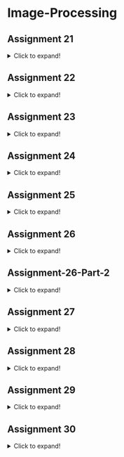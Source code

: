 # Image-Processing
## Assignment 21
<details>
  <summary>Click to expand!</summary>
  
  ### Start of Image Processing with OpenCv
  My first experience with OpenCV\
  For each file information, Open the file
</details>

## Assignment 22
<details>
  <summary>Click to expand!</summary>
  
  ### 1- Secret message
  Discover the image secret message a and b
  #### Output
  ![result](https://user-images.githubusercontent.com/88179607/140609618-400c3db8-cd2e-4b49-9036-4c708cc826b0.jpg)
  ### 2- Black hole without noise
  Delete noises from black hole photo
  #### Output
  ![result](https://user-images.githubusercontent.com/88179607/140609713-cbbe5ebf-b642-4832-901b-665dbed82de6.jpg)
  ### 3- Difference between boards
  Difference between main board and test board
  #### Output
  ![result](https://user-images.githubusercontent.com/88179607/140609788-0a5f0cf0-45bf-4aa6-aa41-43a7694e7686.jpg)
  ![better result](https://user-images.githubusercontent.com/88179607/140609791-999b7fc4-d94e-44ab-963a-6e27b12d1ec9.jpg)
  ### 4- Highway
  Clear the cars from highway
  #### Output
  ![result](https://user-images.githubusercontent.com/88179607/140609816-f31890a2-f0a3-4bbc-a528-a2d920048bc5.jpg)
  ### 5- Two face integration
  Two face integration
  #### Output
  ![result](https://user-images.githubusercontent.com/88179607/140609844-2f623651-af12-4339-b010-58156aa1c0b0.jpg)
  ### 6- Photo to Painting
  Convert photo to Painting
  #### Input
  ![Mona_Lisa](https://user-images.githubusercontent.com/88179607/140609898-4bdc73f9-f720-4f7e-8baf-a4b9ca31a001.jpg)
  #### Output
  ![result](https://user-images.githubusercontent.com/88179607/140609904-7ab5d350-6fe4-4a28-802c-21b7960d7151.jpg)
  ### 7- Add noise to photo
  Add noise to a photo
  #### Input
  ![chess pieces](https://user-images.githubusercontent.com/88179607/140609933-8ab08000-e22c-47a6-b160-e3c89682504e.jpg)
  #### Output
  ![result](https://user-images.githubusercontent.com/88179607/140609938-9cef5fd3-66d1-4f45-9842-6e90ae4c722d.jpg)
</details>

## Assignment 23
<details>
  <summary>Click to expand!</summary>
  
  ### Image processing using OpenCv
  Write a program that opens the webcam, and the user selects one of the following on the video:\
  ✅ If the user presses the 1 key: Place a non-square sticker on the face\
  ✅ If the user presses the 2 key: Place the sticker on the eyes and lips\
  ✅ If the user presses the 3 key: Checkmate the face\
  ✅ If the user presses the 4 key: a pleasant fantasy effect\
  ✅ if the user presses esc key, exit the program
  #### Screen Shots
  ![Screenshot (26)](https://user-images.githubusercontent.com/88179607/141647606-c8c72bea-9459-41a8-9f60-d31b064fc7fb.png)
  ![Screenshot (42)](https://user-images.githubusercontent.com/88179607/141647938-bb550280-b690-4d77-94c9-d36ef3fbd42d.png)
  ![Screenshot (27)](https://user-images.githubusercontent.com/88179607/141647611-0ab1d87b-16dd-4ca2-a27d-6410d016e3f1.png)
  ![Screenshot (30)](https://user-images.githubusercontent.com/88179607/141647615-d1ce8e4f-9ca4-4868-ae87-e0b03b9770fd.png)
</details>

## Assignment 24
<details>
  <summary>Click to expand!</summary>
  
  ### video writer
  Save and record webcam camera
  ### zoom effect
  Applies zoom effect to eyes and lips and also save the webcam video
  #### Screen Shots
  ![Screenshot (88)](https://user-images.githubusercontent.com/88179607/143255832-256e80c3-dc70-4133-83d9-232df89a12d7.png)
</details>
  
## Assignment 25
<details>
  <summary>Click to expand!</summary>
  
  ### 1- blur background
  blur a background of a flower using convolution technique.
  #### Input
  ![flower_input](https://user-images.githubusercontent.com/88179607/143681192-bfa6e80c-ca6c-4915-b3a2-96c4f25c790b.jpg)
  #### Output
  ![result](https://user-images.githubusercontent.com/88179607/143681202-14fa0223-c269-43e4-badd-0d8d010b76a6.jpg)
  ### 2- edge finding by Convolution
  #### Input
  ![lion](https://user-images.githubusercontent.com/88179607/143681249-09bca8db-25b3-4e3a-a3fc-286f6ebd616d.png)
  #### Output
  ![result](https://user-images.githubusercontent.com/88179607/143681257-11a1a343-b14f-47bd-916d-9a3d6bc2587f.jpg)
  ### 3- horizontal and vertical edge detector by convolution techniqu
  #### Output 
  ![result 1](https://user-images.githubusercontent.com/88179607/143681394-7c5255d7-1564-407d-bcbf-3a051f6c348d.jpg)
  ![result 2](https://user-images.githubusercontent.com/88179607/143681395-fa504065-df19-4a6c-a647-66dea4380af8.jpg)
  ### 4- Convolution Filters
  Add some Convolution with different kernel size.
  #### Input 
  ![Rick](https://user-images.githubusercontent.com/88179607/143681427-4ca04ce9-44ee-4fd1-b829-f94f85cb0a9e.jpg)
  #### Output
  ![result 1](https://user-images.githubusercontent.com/88179607/143681438-834853b4-1d93-463f-9e8c-2afe6da8dfb9.jpg)
  ![result 2](https://user-images.githubusercontent.com/88179607/143681440-8d2a7999-095c-45aa-ba75-ee56261acb92.jpg)
  ![result 3](https://user-images.githubusercontent.com/88179607/143681443-090ff422-bb42-4c7d-b088-588cfb1922db.jpg)
  ![result 4](https://user-images.githubusercontent.com/88179607/143681446-7304529c-4a16-4433-ab91-551857d3a21e.jpg)
  ![result](https://user-images.githubusercontent.com/88179607/143681447-0b3e8557-7219-43fe-a460-4f5d11f4d919.jpg)
  ### 5- 3ShadesOfGray
  detect black-gray-white color of a gray frame
</details>

## Assignment 26
<details>
  <summary>Click to expand!</summary>
  
  ### 1- A23 + Add blur face
  https://user-images.githubusercontent.com/88179607/144708400-ad72f8bb-2fc2-4042-ab54-eab7024e12e2.mp4
  ### 2- A25 + Increase colors contrast
  detect black-gray-white color of a gray frame with contrast improve of frame
  ### 3- Increase contrast methods
  #### input
  ![low contrast img](https://user-images.githubusercontent.com/88179607/144708811-c5c4be65-7fe2-49bc-9cf2-0a8e52fd2c3a.png)
  #### output
  ##### 1 equalizeHist
  ![result1](https://user-images.githubusercontent.com/88179607/144708825-ee8b49a4-4d2e-4b68-b16c-abb784cbf320.jpg)
  ##### 2 Contrast Limited Adaptive Histogram Equalization (CLAHE)
  ![result2](https://user-images.githubusercontent.com/88179607/144708828-9c9ce237-4fd2-4234-ad75-26524cddb063.jpg)
  ##### 3 convertScaleAbs
  ![result3](https://user-images.githubusercontent.com/88179607/144708830-aceb262c-7181-4343-bda5-283c2fb22b5d.jpg)
  ### 4- Sudoku filled square detection
  This program take a Sudoku and will crop and save the filled squares of it.
  #### input
  ![sudoku](https://user-images.githubusercontent.com/88179607/144709231-d6a1f70a-06a4-45c0-aab4-43091a8b1a10.jpg)
  #### output
  ![Screenshot (95)](https://user-images.githubusercontent.com/88179607/144709257-c100d5fc-0a8c-46ea-91d3-1138d4a08344.png)
</details>

## Assignment-26-Part-2
<details>
  <summary>Click to expand!</summary>
  
  ### 1- Split numbers
  In the mnist.png image, crop the images of the numbers and put the images of each number in a separate folder.
  #### Input
  ![mnist](https://user-images.githubusercontent.com/88179607/145202936-812bf014-1e07-4dd7-9ec6-15b752f4ff40.png)
  #### Output
  ![Screenshot (107)](https://user-images.githubusercontent.com/88179607/145203433-a0c317f3-4775-406f-b48e-c694e8ce3b7d.png)
  ![Screenshot (109)](https://user-images.githubusercontent.com/88179607/145203438-04cdf7e3-9e62-47ee-a2a8-456366a3b775.png)
  .\
  .\
  .\
  ![Screenshot (106)](https://user-images.githubusercontent.com/88179607/145203440-91610ca9-1e71-4191-aa22-5ddf370b7396.png)
  ### 2- Snow effect
  Design a snowfall effect. Your input should be a simple image and your output should be a gif file.
  #### Input
  ![snow village](https://user-images.githubusercontent.com/88179607/145203620-068f1aaf-0e4e-4eac-9302-7265e4659257.jpg)
  #### Output
  https://user-images.githubusercontent.com/88179607/145203636-33de806f-f198-4b8a-a68a-25213fc55420.mp4
  ### 3- Rotate image
  Find the face using the mtcnn library. Then, by finding the location of the eyes and calculating the angle of the eyes with the horizontal line, find the amount of rotation of the face and rotate the image so that the eyes are in the same direction.
  #### Input
  ![mr bean](https://user-images.githubusercontent.com/88179607/145203882-81700a55-5115-4c4e-b4b6-74d3177ee4b3.jpg)
  #### Output
  ##### noise image
  ![result with noise](https://user-images.githubusercontent.com/88179607/145203922-3ce8aa7b-1ba9-4d37-b097-c02f2e8b618d.jpg)
  ##### remove noise
  ![result without noise](https://user-images.githubusercontent.com/88179607/145203944-e4bb28c7-3653-455d-bed1-228adb537e48.jpg)
  ##### final result
  ![final result](https://user-images.githubusercontent.com/88179607/145203981-d63ae029-fdad-41ba-a19a-7fc5ac0dca75.jpg)
</details>

## Assignment 27
<details>
  <summary>Click to expand!</summary>
  
  ### 1- findContours Function
  - Implement the cv2.findContours(image, cv.RETR_EXTERNAL, cv.CHAIN_APPROX_NONE) function from scratch
     - Input
       > ![input](https://user-images.githubusercontent.com/88179607/147597505-210de269-6874-40d9-be77-ffccaeba43ba.png)
     - Output
       > ![output](https://user-images.githubusercontent.com/88179607/147597573-1dbd1acc-74f5-44a2-bf53-03a52cdb353a.png)
  ### 2- Dice value detection
  Dice value detection using OpenCv
</details>

## Assignment 28
<details>
  <summary>Click to expand!</summary>
  
  # Sudoku Detector
  These programs will process the image and video and then find and crop Sudoku from it\
  ✅ sudoku_detector.ipynb\
  ✅ sudoku_detector.py\
  ✅ sudoku_detector_video.py\
  For execute the code open the code's path in your terminal and run this code:
  ```shell
  python sudoku_detector.py --input [your path.jpg] --output [your path.jpg] --filter-size [your filter size]
  ```

  Example:
  ```shell
  python sudoku_detector.py --input input\sudoku1.jpg --output output\sudoku1.jpg --filter-size 7
  ```

  #### Screen Shots
  ##### 1-
  ###### Input
  ![sudoku1](https://user-images.githubusercontent.com/88179607/147386547-65900f60-dbfa-4a71-8142-f0ab843f5218.jpg)
  ###### Output
  ![sudoku1](https://user-images.githubusercontent.com/88179607/147386551-3044c502-c2e4-444b-a423-192a43d269ce.jpg)
  ##### 2-
  #### Input
  ![sudoku2](https://user-images.githubusercontent.com/88179607/147386554-f27c510e-65e2-4c07-97ad-0fa02b54b90c.jpg)
  ###### Output
  ![sudoku2](https://user-images.githubusercontent.com/88179607/147386559-87d0b63f-5cdb-4e48-be67-c793e501d7f9.jpg)
  ##### 3-
  ###### Input
  ![sudoku3](https://user-images.githubusercontent.com/88179607/147386557-ba7767b0-b3b1-4531-a398-3467683c4b3d.png)
  ###### Output
  ![sudoku3](https://user-images.githubusercontent.com/88179607/147386562-86035d40-c13e-4365-ac13-4bc2986925bf.jpg)
  ### 2- Time Warp Scan Filter Effect
  Time Warp Scan filter effect from TikTok written in Python using OpenCv
</details>

## Assignment 29
<details>
  <summary>Click to expand!</summary>
  
  ### 1- Green carrot
  #### Turn the carrots green
  - Input
    > ![input](https://user-images.githubusercontent.com/88179607/147852575-3246929b-7c9b-479f-ab9d-f5ca3049aff2.png)
  - Output
    > ![output](https://user-images.githubusercontent.com/88179607/147852578-273b6515-4a63-49fa-9824-24b7763777c7.png)
  ### 2- Microsoft Logo
  - Output
  > ![result](https://user-images.githubusercontent.com/88179607/147852603-bd743e04-f85b-46f2-a727-7cf4142f4148.jpg)
  ### 3- Rubik
  #### Solve the Rubik's Cube.
  - Input
  >![input](https://user-images.githubusercontent.com/88179607/147852700-08f85c45-3193-4f3c-81e7-36d8ecdb069a.png)
  - Output
  > ![output](https://user-images.githubusercontent.com/88179607/147852705-524a90bf-a90b-4257-a8ec-6d9030bec2e6.png)
  ### 4- RGB color detection (webcam)
  RGB color detection (webcam)
  ### 5- Color Picker
  ![Screenshot (139)](https://user-images.githubusercontent.com/88179607/147852762-0a22e644-28ad-41dd-bc57-85faa4cdf5d7.png)
</details>

## Assignment 30
<details>
  <summary>Click to expand!</summary>
  
  ### 1- Blue Screen Technique
  - Inputs
  >![SuperMan](https://user-images.githubusercontent.com/88179607/148280179-e6fde743-fd7d-46d2-a9c7-d0203f5496cb.jpg) ![sky](https://user-images.githubusercontent.com/88179607/148280264-c2112b87-9d1b-406c-9ce4-aae927a2f7fa.jpg)
  - Output
  > ![output](https://user-images.githubusercontent.com/88179607/148280384-32d299ba-e41b-422b-a56f-878ae073f275.jpg)
  ### 2- Skin Detection
  #### main.py
  Skin Detection using OpenCv and HSV color ranges
  - Input
  >![1](https://user-images.githubusercontent.com/88179607/148280861-4292055a-367a-431b-932c-a5ee6e1df542.png)
  - Output
  >![2](https://user-images.githubusercontent.com/88179607/148280903-dff8fc2d-405c-48d2-babd-935430bc0294.png)
  #### main_webcam.py
  - Result
  > https://user-images.githubusercontent.com/88179607/148281349-af106590-9f6c-4284-9449-8b340c3d00a6.mp4
</details>
